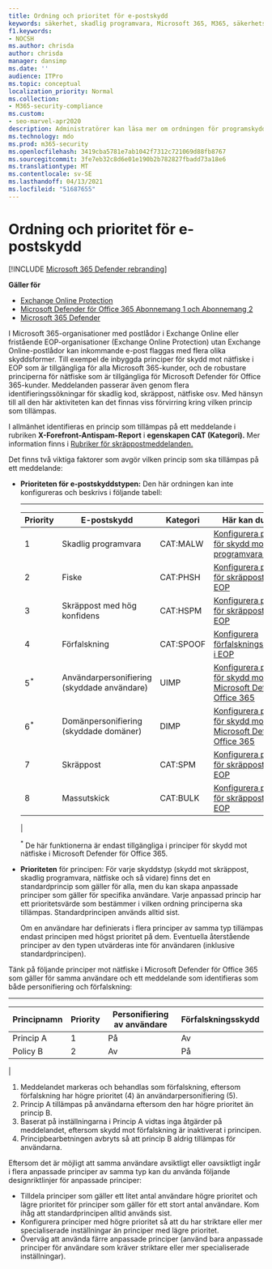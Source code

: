 ```yaml
---
title: Ordning och prioritet för e-postskydd
keywords: säkerhet, skadlig programvara, Microsoft 365, M365, säkerhetscenter, ATP, Microsoft Defender för slutpunkt, Office 365 ATP, Azure ATP
f1.keywords:
- NOCSH
ms.author: chrisda
author: chrisda
manager: dansimp
ms.date: ''
audience: ITPro
ms.topic: conceptual
localization_priority: Normal
ms.collection:
- M365-security-compliance
ms.custom:
- seo-marvel-apr2020
description: Administratörer kan läsa mer om ordningen för programskydd i Exchange Online Protection (EOP) och hur prioritetsvärdet i skyddsprinciperna avgör vilken princip som används.
ms.technology: mdo
ms.prod: m365-security
ms.openlocfilehash: 3419cba5781e7ab1042f7312c721069d88fb8767
ms.sourcegitcommit: 3fe7eb32c8d6e01e190b2b782827fbadd73a18e6
ms.translationtype: MT
ms.contentlocale: sv-SE
ms.lasthandoff: 04/13/2021
ms.locfileid: "51687655"
---
```

# <a name="order-and-precedence-of-email-protection"></a>Ordning och prioritet för e-postskydd

[!INCLUDE [Microsoft 365 Defender rebranding](../includes/microsoft-defender-for-office.md)]

**Gäller för**
- [Exchange Online Protection](exchange-online-protection-overview.md)
- [Microsoft Defender för Office 365 Abonnemang 1 och Abonnemang 2](defender-for-office-365.md)
- [Microsoft 365 Defender](../defender/microsoft-365-defender.md)

I Microsoft 365-organisationer med postlådor i Exchange Online eller fristående EOP-organisationer (Exchange Online Protection) utan Exchange Online-postlådor kan inkommande e-post flaggas med flera olika skyddsformer. Till exempel de inbyggda principer för skydd mot nätfiske i EOP som är tillgängliga för alla Microsoft 365-kunder, och de robustare principerna för nätfiske som är tillgängliga för Microsoft Defender för Office 365-kunder. Meddelanden passerar även genom flera identifieringssökningar för skadlig kod, skräppost, nätfiske osv. Med hänsyn till all den här aktiviteten kan det finnas viss förvirring kring vilken princip som tillämpas.

I allmänhet identifieras en princip som tillämpas på ett meddelande i rubriken **X-Forefront-Antispam-Report** i **egenskapen CAT (Kategori).** Mer information finns i [Rubriker för skräppostmeddelanden.](anti-spam-message-headers.md)

Det finns två viktiga faktorer som avgör vilken princip som ska tillämpas på ett meddelande:

- **Prioriteten för e-postskyddstypen:** Den här ordningen kan inte konfigureras och beskrivs i följande tabell:

  ****

  |Priority|E-postskydd|Kategori|Här kan du hantera|
  |---|---|---|---|
  |1|Skadlig programvara|CAT:MALW|[Konfigurera principer för skydd mot skadlig programvara i EOP](configure-anti-malware-policies.md)|
  |2|Fiske|CAT:PHSH|[Konfigurera principer för skräppostskydd i EOP](configure-your-spam-filter-policies.md)|
  |3|Skräppost med hög konfidens|CAT:HSPM|[Konfigurera principer för skräppostskydd i EOP](configure-your-spam-filter-policies.md)|
  |4|Förfalskning|CAT:SPOOF|[Konfigurera förfalskningsinformation i EOP](learn-about-spoof-intelligence.md)|
  |5<sup>\*</sup>|Användarpersonifiering (skyddade användare)|UIMP|[Konfigurera principer för skydd mot nätfiske i Microsoft Defender för Office 365](configure-atp-anti-phishing-policies.md)|
  |6<sup>\*</sup>|Domänpersonifiering (skyddade domäner)|DIMP|[Konfigurera principer för skydd mot nätfiske i Microsoft Defender för Office 365](configure-atp-anti-phishing-policies.md)|
  |7|Skräppost|CAT:SPM|[Konfigurera principer för skräppostskydd i EOP](configure-your-spam-filter-policies.md)|
  |8|Massutskick|CAT:BULK|[Konfigurera principer för skräppostskydd i EOP](configure-your-spam-filter-policies.md)|
  |

  <sup>\*</sup> De här funktionerna är endast tillgängliga i principer för skydd mot nätfiske i Microsoft Defender för Office 365.

- **Prioriteten** för principen: För varje skyddstyp (skydd mot skräppost, skadlig programvara, nätfiske och så vidare) finns det en standardprincip som gäller för alla, men du kan skapa anpassade principer som gäller för specifika användare. Varje anpassad princip har ett prioritetsvärde som bestämmer i vilken ordning principerna ska tillämpas. Standardprincipen används alltid sist.

  Om en användare har definierats i flera principer av samma typ tillämpas endast principen med högst prioritet på dem. Eventuella återstående principer av den typen utvärderas inte för användaren (inklusive standardprincipen).

Tänk på följande principer mot nätfiske i Microsoft Defender för Office 365 som gäller för samma användare och ett meddelande som identifieras som både personifiering och förfalskning:

  ****

  |Principnamn|Priority|Personifiering av användare|Förfalskningsskydd|
  |---|---|---|---|
  |Princip A|1|På|Av|
  |Policy B|2|Av|På|
  |

1. Meddelandet markeras och behandlas som förfalskning, eftersom förfalskning har högre prioritet (4) än användarpersonifiering (5).
2. Princip A tillämpas på användarna eftersom den har högre prioritet än princip B.
3. Baserat på inställningarna i Princip A vidtas inga åtgärder på meddelandet, eftersom skydd mot förfalskning är inaktiverat i principen.
4. Principbearbetningen avbryts så att princip B aldrig tillämpas för användarna.

Eftersom det är möjligt att samma användare avsiktligt eller oavsiktligt ingår i flera anpassade principer av samma typ kan du använda följande designriktlinjer för anpassade principer:

- Tilldela principer som gäller ett litet antal användare högre prioritet och lägre prioritet för principer som gäller för ett stort antal användare. Kom ihåg att standardprincipen alltid används sist.
- Konfigurera principer med högre prioritet så att du har striktare eller mer specialiserade inställningar än principer med lägre prioritet.
- Överväg att använda färre anpassade principer (använd bara anpassade principer för användare som kräver striktare eller mer specialiserade inställningar).
